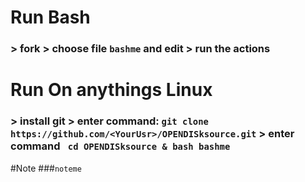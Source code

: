 # Run Bash
 ### > fork > choose file ```bashme``` and edit > run the actions
# Run On anythings Linux
### > install git > enter command: ```git clone https://github.com/<YourUsr>/OPENDISksource.git``` > enter command ``` cd OPENDISksource & bash bashme```




#Note
###```noteme```

